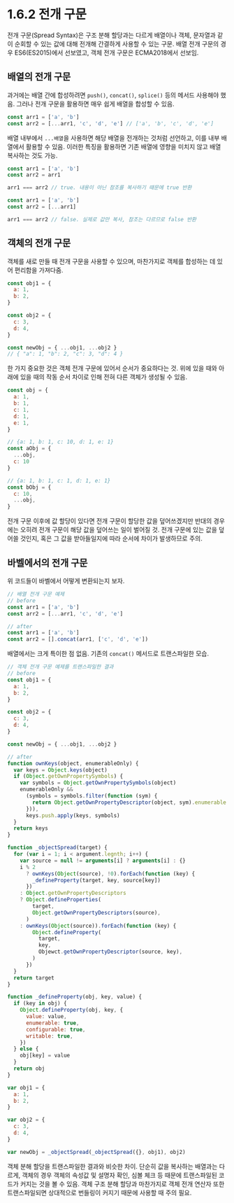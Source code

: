 # 1.6.2 전개 구문

전개 구문(Spread Syntax)은 구조 분해 할당과는 다르게 배열이나 객체, 문자열과 같이 순회할 수 있는 값에 대해 전개해 간결하게 사용할 수 있는 구문. 배열 전개 구문의 경우 ES6(ES2015)에서 선보였고, 객체 전개 구문은 ECMA2018에서 선보임.

## 배열의 전개 구문

과거에는 배열 간에 합성하려면 `push()`, `concat()`, `splice()` 등의 메서드 사용해야 했음. 그러나 전개 구문을 활용하면 매우 쉽게 배열을 합성할 수 있음.

```js
const arr1 = ['a', 'b']
const arr2 = [...arr1, 'c', 'd', 'e'] // ['a', 'b', 'c', 'd', 'e']
```

배열 내부에서 `...배열`을 사용하면 해당 배열을 전개하는 것처럼 선언하고, 이를 내부 배열에서 활용할 수 있음. 이러한 특징을 활용하면 기존 배열에 영향을 미치지 않고 배열 복사하는 것도 가능.

```js
const arr1 = ['a', 'b']
const arr2 = arr1

arr1 === arr2 // true. 내용이 아닌 참조를 복사하기 때문에 true 반환

const arr1 = ['a', 'b']
const arr2 = [...arr1]

arr1 === arr2 // false. 실제로 값만 복사, 참조는 다르므로 false 반환
```

## 객체의 전개 구문

객체를 새로 만들 때 전개 구문을 사용할 수 있으며, 마찬가지로 객체를 합성하는 데 있어 편리함을 가져다줌.

```js
const obj1 = {
  a: 1,
  b: 2,
}

const obj2 = {
  c: 3,
  d: 4,
}

const newObj = { ...obj1, ...obj2 }
// { "a": 1, "b": 2, "c": 3, "d": 4 }
```

한 가지 중요한 것은 객체 전개 구문에 있어서 순서가 중요하다는 것. 위에 있을 때와 아래에 있을 때의 작동 순서 차이로 인해 전혀 다른 객체가 생성될 수 있음.

```js
const obj = {
  a: 1,
  b: 1,
  c: 1,
  d: 1,
  e: 1,
}

// {a: 1, b: 1, c: 10, d: 1, e: 1}
const aObj = {
  ...obj,
  c: 10
}

// {a: 1, b: 1, c: 1, d: 1, e: 1}
const bObj = {
  c: 10,
  ...obj,
}
```

전개 구문 이후에 값 할당이 있다면 전개 구문이 할당한 값을 덮어쓰겠지만 반대의 경우에는 오히려 전개 구문이 해당 값을 덮어쓰는 일이 벌어질 것. 전개 구문에 있는 값을 덮어쓸 것인지, 혹은 그 값을 받아들일지에 따라 순서에 차이가 발생하므로 주의.

## 바벨에서의 전개 구문

위 코드들이 바벨에서 어떻게 변환되는지 보자.

```js
// 배열 전개 구문 예제
// before
const arr1 = ['a', 'b']
const arr2 = [...arr1, 'c', 'd', 'e']

// after
const arr1 = ['a', 'b']
const arr2 = [].concat(arr1, ['c', 'd', 'e'])
```

배열에서는 크게 특이한 점 없음. 기존의 `concat()` 메서드로 트랜스파일한 모습. 

```js
// 객체 전개 구문 예제를 트랜스파일한 결과
// before
const obj1 = {
  a: 1,
  b: 2,
}

const obj2 = {
  c: 3,
  d: 4,
}

const newObj = { ...obj1, ...obj2 }

// after
function ownKeys(object, enumerableOnly) {
  var keys = Object.keys(object)
  if (Object.getOwnPropertySymbols) {
    var symbols = Object.getOwnPropertySymbols(object)
    enumerableOnly &&
      (symbols = symbols.filter(function (sym) {
        return Object.getOwnPropertyDescriptor(object, sym).enumerable
      })),
      keys.push.apply(keys, symbols)
  }
  return keys
}

function _objectSpread(target) {
  for (var i = 1; i < argument.legnth; i++) {
    var source = null != arguments[i] ? arguments[i] : {}
    i % 2
      ? ownKeys(Object(source), !0).forEach(function (key) {
        _defineProperty(target, key, source[key])
      })
    : Object.getOwnPropertyDescriptors
    ? Object.defineProperties(
        target,
        Object.getOwnPropertyDescriptors(source),
      )
    : ownKeys(Object(source)).forEach(function (key) {
        Object.defineProperty(
          target,
          key,
          Objewct.getOwnPropertyDescriptor(source, key),
        )
      })
  }
  return target
}

function _defineProperty(obj, key, value) {
  if (key in obj) {
    Object.defineProperty(obj, key, {
      value: value,
      enumerable: true,
      configurable: true,
      writable: true,
    })
  } else {
    obj[key] = value
  }
  return obj
}

var obj1 = {
  a: 1,
  b: 2,
}

var obj2 = {
  c: 3,
  d: 4,
}

var newObj = _objectSpread(_objectSpread({}, obj1), obj2)
```

객체 분해 할당을 트랜스파일한 결과와 비슷한 차이. 단순히 값을 복사하는 배열과는 다르게, 객체의 경우 객체의 속성값 및 설명자 확인, 심볼 체크 등 때문에 트랜스파일된 코드가 커지는 것을 볼 수 있음. 객체 구조 분해 할당과 마찬가지로 객체 전개 연산자 또한 트랜스파일되면 상대적으로 번들링이 커지기 때문에 사용할 때 주의 필요.
